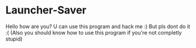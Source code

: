 # Launcher-Saver
Hello how are you?
U can use this program and hack me :) 
But pls dont do it :( (Also you should know how to use this program if you're not completly stupid)
